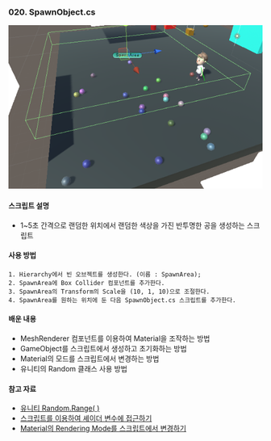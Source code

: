 ### 020. SpawnObject.cs

 ![candy_image](./candy.PNG)

#### 스크립트 설명
 - 1~5초 간격으로 랜덤한 위치에서 랜덤한 색상을 가진 반투명한 공을 생성하는 스크립트


#### 사용 방법
	1. Hierarchy에서 빈 오브젝트를 생성한다. (이름 : SpawnArea);
	2. SpawnArea에 Box Collider 컴포넌트를 추가한다.
	3. SpawnArea의 Transform의 Scale을 (10, 1, 10)으로 조절한다.
	4. SpawnArea를 원하는 위치에 둔 다음 SpawnObject.cs 스크립트를 추가한다.


#### 배운 내용
 - MeshRenderer 컴포넌트를 이용하여 Material을 조작하는 방법
 - GameObject를 스크립트에서 생성하고 초기화하는 방법
 - Material의 모드를 스크립트에서 변경하는 방법
 - 유니티의 Random 클래스 사용 방법 


#### 참고 자료
 - [유니티 Random.Range( )](https://codingmania.tistory.com/168)
 - [스크립트를 이용하여 셰이더 변수에 접근하기](https://mingyu0403.tistory.com/120)
 - [Material의 Rendering Mode를 스크립트에서 변경하기](https://answers.unity.com/questions/1004666/change-material-rendering-mode-in-runtime.html)